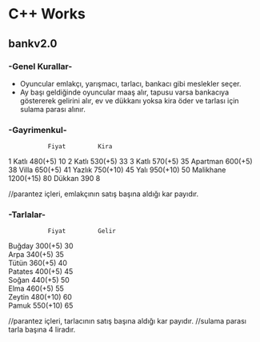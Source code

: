 # C++ Works
##  bankv2.0
### -Genel Kurallar-
- Oyuncular emlakçı, yarışmacı, tarlacı, bankacı gibi meslekler seçer.
- Ay başı geldiğinde oyuncular maaş alır, tapusu varsa bankacıya göstererek gelirini alır, ev ve dükkanı yoksa kira öder ve tarlası için sulama parası alınır.
### -Gayrimenkul-
               Fiyat         Kira
1 Katlı       480(+5)         10
2 Katlı       530(+5)         33
3 Katlı       570(+5)         35
Apartman      600(+5)         38
Villa         650(+5)         41
Yazlık        750(+10)        45
Yalı          950(+10)        50
Malikhane     1200(+15)       80
Dükkan         390             8

//parantez içleri, emlakçının satış başına aldığı kar payıdır.
### -Tarlalar-
               Fiyat         Gelir
Buğday        300(+5)         30           
Arpa          340(+5)         35              
Tütün         360(+5)         40               
Patates       400(+5)         45                 
Soğan         440(+5)         50              
Elma          460(+5)         55        
Zeytin        480(+10)        60          
Pamuk         550(+10)        65        

//parantez içleri, tarlacının satış başına aldığı kar payıdır.
//sulama parası tarla başına 4 liradır.
###         
